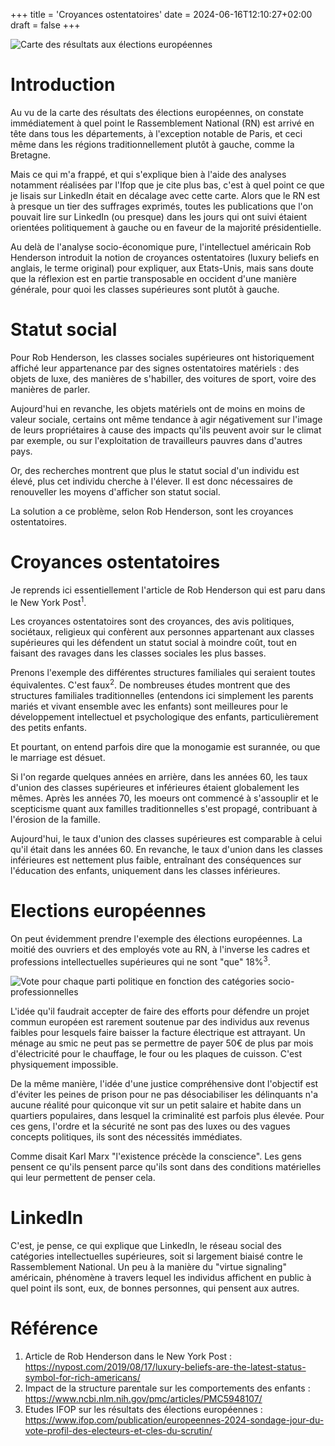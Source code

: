 +++
title = 'Croyances ostentatoires'
date = 2024-06-16T12:10:27+02:00
draft = false
+++

![Carte des résultats aux élections européennes](/croyances/map.jpg)


# Introduction

Au vu de la carte des résultats des élections européennes, on constate immédiatement à quel point le Rassemblement National (RN) est arrivé en tête dans tous les départements, à l'exception notable de Paris, et ceci même dans les régions traditionnellement plutôt à gauche, comme la Bretagne.

Mais ce qui m'a frappé, et qui s'explique bien à l'aide des analyses notamment réalisées par l'Ifop que je cite plus bas, c'est à quel point ce que je lisais sur LinkedIn était en décalage avec cette carte. Alors que le RN est à presque un tier des suffrages exprimés, toutes les publications que l'on pouvait lire sur LinkedIn (ou presque) dans les jours qui ont suivi étaient orientées politiquement à gauche ou en faveur de la majorité présidentielle.

Au delà de l'analyse socio-économique pure, l'intellectuel américain Rob Henderson introduit la notion de croyances ostentatoires (luxury beliefs en anglais, le terme original) pour expliquer, aux Etats-Unis, mais sans doute que la réflexion est en partie transposable en occident d'une manière générale, pour quoi les classes supérieures sont plutôt à gauche.

# Statut social

Pour Rob Henderson, les classes sociales supérieures ont historiquement affiché leur appartenance par des signes ostentatoires matériels : des objets de luxe, des manières de s'habiller, des voitures de sport, voire des manières de parler.

Aujourd'hui en revanche, les objets matériels ont de moins en moins de valeur sociale, certains ont même tendance à agir négativement sur l'image de leurs propriétaires à cause des impacts qu'ils peuvent avoir sur le climat par exemple, ou sur l'exploitation de travailleurs pauvres dans d'autres pays.

Or, des recherches montrent que plus le statut social d'un individu est élevé, plus cet individu cherche à l'élever.
Il est donc nécessaires de renouveller les moyens d'afficher son statut social. 

La solution a ce problème, selon Rob Henderson, sont les croyances ostentatoires.

# Croyances ostentatoires

Je reprends ici essentiellement l'article de Rob Henderson qui est paru dans le New York Post<sup>1</sup>.

Les croyances ostentatoires sont des croyances, des avis politiques, sociétaux, religieux qui confèrent aux personnes appartenant aux classes supérieures qui les défendent un statut social à moindre coût, tout en faisant des ravages dans les classes sociales les plus basses.

Prenons l'exemple des différentes structures familiales qui seraient toutes équivalentes. C'est faux<sup>2</sup>. De nombreuses études montrent que des structures familiales traditionnelles (entendons ici simplement les parents mariés et vivant ensemble avec les enfants) sont meilleures pour le développement intellectuel et psychologique des enfants, particulièrement des petits enfants.

Et pourtant, on entend parfois dire que la monogamie est surannée, ou que le marriage est désuet.

Si l'on regarde quelques années en arrière, dans les années 60, les taux d'union des classes supérieures et inférieures étaient globalement les mêmes. Après les années 70, les moeurs ont commencé à s'assouplir et le scepticisme quant aux familles traditionnelles s'est propagé, contribuant à l'érosion de la famille.

Aujourd'hui, le taux d'union des classes supérieures est comparable à celui qu'il était dans les années 60. En revanche, le taux d'union dans les classes inférieures est nettement plus faible, entraînant des conséquences sur l'éducation des enfants, uniquement dans les classes inférieures.

# Elections européennes

On peut évidemment prendre l'exemple des élections européennes. La moitié des ouvriers et des employés vote au RN, à l'inverse les cadres et professions intellectuelles supérieures qui ne sont "que" 18%<sup>3</sup>.

![Vote pour chaque parti politique en fonction des catégories socio-professionnelles](/croyances/ifop.png)

L'idée qu'il faudrait accepter de faire des efforts pour défendre un projet commun européen est rarement soutenue par des individus aux revenus faibles pour lesquels faire baisser la facture électrique est attrayant. Un ménage au smic ne peut pas se permettre de payer 50€ de plus par mois d'électricité pour le chauffage, le four ou les plaques de cuisson. C'est physiquement impossible.

De la même manière, l'idée d'une justice compréhensive dont l'objectif est d'éviter les peines de prison pour ne pas désociabiliser les délinquants n'a aucune réalité pour quiconque vit sur un petit salaire et habite dans un quartiers populaires, dans lesquel la criminalité est parfois plus élevée. Pour ces gens, l'ordre et la sécurité ne sont pas des luxes ou des vagues concepts politiques, ils sont des nécessités immédiates. 

Comme disait Karl Marx "l'existence précède la conscience". Les gens pensent ce qu'ils pensent parce qu'ils sont dans des conditions matérielles qui leur permettent de penser cela.

# LinkedIn

C'est, je pense, ce qui explique que LinkedIn, le réseau social des catégories intellectuelles supérieures, soit si largement biaisé contre le Rassemblement National. Un peu à la manière du "virtue signaling" américain, phénomène à travers lequel les individus affichent en public à quel point ils sont, eux, de bonnes personnes, qui pensent aux autres.

# Référence

1. Article de Rob Henderson dans le New York Post : https://nypost.com/2019/08/17/luxury-beliefs-are-the-latest-status-symbol-for-rich-americans/
2. Impact de la structure parentale sur les comportements des enfants : https://www.ncbi.nlm.nih.gov/pmc/articles/PMC5948107/
3. Etudes IFOP sur les résultats des élections européennes : https://www.ifop.com/publication/europeennes-2024-sondage-jour-du-vote-profil-des-electeurs-et-cles-du-scrutin/
